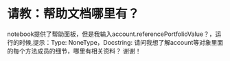 # 请教：帮助文档哪里有？

notebook提供了帮助面板，但是我输入account.referencePortfolioValue？，运行的时候,提示：Type:      NoneType，Docstring: <no docstring>
请问我想了解account等对象里面的每个方法成员的细节，哪里有相关资料？
谢谢！